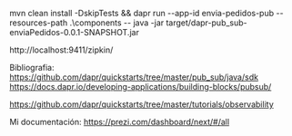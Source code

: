 mvn clean install -DskipTests && dapr run --app-id envia-pedidos-pub --resources-path .\components -- java -jar target/dapr-pub_sub-enviaPedidos-0.0.1-SNAPSHOT.jar

http://localhost:9411/zipkin/


Bibliografia:
https://github.com/dapr/quickstarts/tree/master/pub_sub/java/sdk
https://docs.dapr.io/developing-applications/building-blocks/pubsub/

https://github.com/dapr/quickstarts/tree/master/tutorials/observability


Mi documentación: 
https://prezi.com/dashboard/next/#/all
